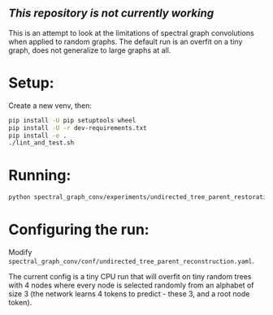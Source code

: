 ## _This repository is not currently working_
This is an attempt to look at the limitations of spectral graph convolutions when applied to random graphs.
The default run is an overfit on a tiny graph, does not generalize to large graphs at all.

# Setup:
Create a new venv, then:
```bash
pip install -U pip setuptools wheel
pip install -U -r dev-requirements.txt
pip install -e .
./lint_and_test.sh
```

# Running:
```bash
python spectral_graph_conv/experiments/undirected_tree_parent_restoration.py 
```

# Configuring the run:
Modify `spectral_graph_conv/conf/undirected_tree_parent_reconstruction.yaml`.

The current config is a tiny CPU run that will overfit on tiny random trees with 
4 nodes where every node is selected randomly from an alphabet of size 3 
(the network learns 4 tokens to predict - these 3, and a root node token).
